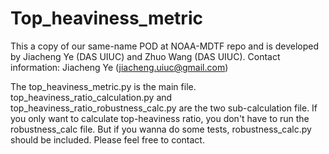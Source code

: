 # Top_heaviness_metric
This a copy of our same-name POD at NOAA-MDTF repo and is developed by Jiacheng Ye (DAS UIUC) and Zhuo Wang (DAS UIUC). 
Contact information: Jiacheng Ye (jiacheng.uiuc@gmail.com)

The top_heaviness_metric.py is the main file. 
top_heaviness_ratio_calculation.py and top_heaviness_ratio_robustness_calc.py are the two sub-calculation file. If you only want to calculate top-heaviness ratio, you don't have to run the robustness_calc file. But if you wanna do some tests, robustness_calc.py should be included. Please feel free 
to contact.

